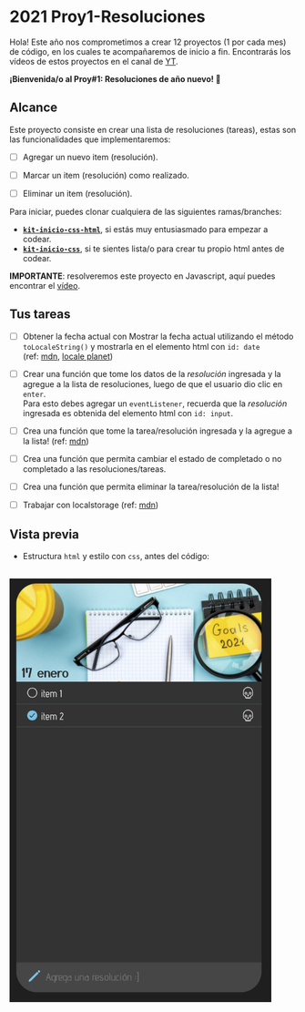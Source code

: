 # 2021 Proy1-Resoluciones

Hola! Este año nos comprometimos a crear 12 proyectos (1 por cada mes) de código, en los cuales te acompañaremos de inicio a fin. Encontrarás los vídeos de estos proyectos en el canal de [YT](https://www.youtube.com/channel/UCbTXsfGiE_PU32_krMQeusA).

**¡Bienvenida/o al Proy#1: Resoluciones de año nuevo! 🎉**

## Alcance

Este proyecto consiste en crear una lista de resoluciones (tareas), estas son las funcionalidades que implementaremos:

- [ ] Agregar un nuevo item (resolución).
- [ ] Marcar un item (resolución) como realizado.
- [ ] Eliminar un item (resolución).


Para iniciar, puedes clonar cualquiera de las siguientes ramas/branches:

- [**`kit-inicio-css-html`**](https://github.com/the-code-loops/2021-Proy1-Resoluciones/tree/kit-inicio-css-html), si estás muy entusiasmado para empezar a codear.   
- [**`kit-inicio-css`**](https://github.com/the-code-loops/2021-Proy1-Resoluciones/tree/kit-inicio-css), si te sientes lista/o para crear tu propio html antes de codear.



**IMPORTANTE**: resolveremos este proyecto en Javascript, aquí puedes encontrar el [vídeo]().

## Tus tareas
- [ ] Obtener la fecha actual con Mostrar la fecha actual utilizando el método `toLocaleString()` y mostrarla en el elemento html con `id: date`   
(ref: [mdn](https://developer.mozilla.org/es/docs/Web/JavaScript/Referencia/Objetos_globales/Date/toLocaleString), [locale planet](https://www.localeplanet.com/java/es-PE/index.html))

- [ ] Crear una función que tome los datos de la *resolución* ingresada y la agregue a la lista de resoluciones, luego de que el usuario dio clic en `enter`.   
Para esto debes agregar un `eventListener`, recuerda que la *resolución* ingresada es obtenida del elemento html con `id: input`. 

- [ ] Crea una función que tome la tarea/resolución ingresada y la agregue a la lista! (ref: [mdn](https://developer.mozilla.org/es/docs/Web/API/Element/insertAdjacentHTML))
- [ ] Crea una función que permita cambiar el estado de completado o no completado a las resoluciones/tareas.
- [ ] Crea una función que permita eliminar la tarea/resolución de la lista!
- [ ] Trabajar con localstorage (ref: [mdn](https://developer.mozilla.org/es/docs/Web/API/Window/localStorage))

## Vista previa

- Estructura `html` y estilo con `css`, antes del código:
<br/><br/>
<img src="https://github.com/the-code-loops/2021-Proy1-Resoluciones/blob/main/src/proy1-css-html.png" width="460px">
